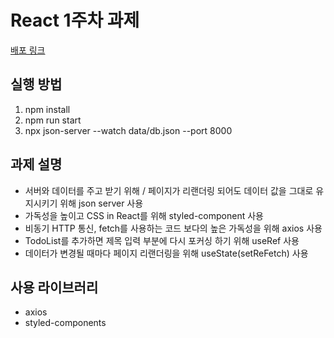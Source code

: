 # React 1주차 과제
[배포 링크]()

## 실행 방법
1. npm install
2. npm run start
3. npx json-server --watch data/db.json --port 8000

## 과제 설명
* 서버와 데이터를 주고 받기 위해 / 페이지가 리랜더링 되어도 데이터 값을 그대로 유지시키기 위해 json server 사용
* 가독성을 높이고 CSS in React를 위해 styled-component 사용
* 비동기 HTTP 통신, fetch를 사용하는 코드 보다의 높은 가독성을 위해 axios 사용
* TodoList를 추가하면 제목 입력 부분에 다시 포커싱 하기 위해 useRef 사용
* 데이터가 변경될 때마다 페이지 리랜더링을 위해 useState(setReFetch) 사용

## 사용 라이브러리
* axios
* styled-components
